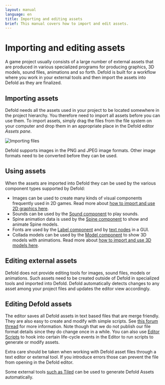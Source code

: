 ```yaml
---
layout: manual
language: en
title: Importing and editing assets
brief: This manual covers how to import and edit assets.
---
```


# Importing and editing assets

A game project usually consists of a large number of external assets that are produced in various specialized programs for producing graphics, 3D models, sound files, animations and so forth. Defold is built for a workflow where you work in your external tools and then import the assets into Defold as they are finalized.


## Importing assets

Defold needs all the assets used in your project to be located somewhere in the project hierarchy. You therefore need to import all assets before you can use them. To import assets, simply drag the files from the file system on your computer and drop them in an appropriate place in the Defold editor *Assets pane*.

![Importing files](../images/graphics/import.png)

<div class='sidenote' markdown='1'>
Defold supports images in the PNG and JPEG image formats. Other image formats need to be converted before they can be used.
</div>


## Using assets

When the assets are imported into Defold they can be used by the various component types supported by Defold:

* Images can be used to create many kinds of visual components frequently used in 2D games. Read more about [how to import and use 2D graphics here](/manuals/importing-graphics).
* Sounds can be used by the [Sound component](/manuals/sound) to play sounds.
* Spine animation data is used by the [Spine component](/manuals/spinemodel) to show and animate Spine models.
* Fonts are used by the [Label component](/manuals/label) and by [text nodes](/manuals/gui-text) in a GUI.
* Collada models can be used by the [Model component](/manuals/model) to show 3D models with animations. Read more about [how to import and use 3D models here](/manuals/importing-models).


## Editing external assets

Defold does not provide editing tools for images, sound files, models or animations. Such assets need to be created outside of Defold in specialized tools and imported into Defold. Defold automatically detects changes to any asset among your project files and updates the editor view accordingly.


## Editing Defold assets

The editor saves all Defold assets in text based files that are merge friendly. They are also easy to create and modify with simple scripts. See [this forum thread](https://forum.defold.com/t/deftree-a-python-module-for-editing-defold-files/15210) for more information. Note though that we do not publish our file format details since they do change once in a while. You can also use [Editor Scripts](/manuals/editor-scripts/) to hook into certain life-cycle events in the Editor to run scripts to generate or modify assets.

Extra care should be taken when working with Defold asset files through a text editor or external tool. If you introduce errors those can prevent the file from opening in the Defold editor.

Some external tools [such as Tiled](/assets/tiled/) can be used to generate Defold Assets automatically.
